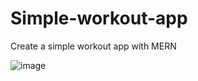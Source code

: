 # Simple-workout-app
Create a simple workout app with MERN

![image](https://github.com/user-attachments/assets/192df6a0-9daa-4ef1-9a8e-f9eb5328e414)
